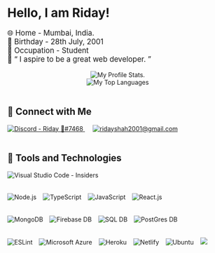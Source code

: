 # Hello, I am Riday!

<div style='font-size:1.2em'>
	🌐 Home - Mumbai, India.
	<br>
	🎂 Birthday - 28th July, 2001
	<br>
	👤 Occupation - Student
	<br>
	💭 &ldquo; I aspire to be a great web developer. &rdquo;
</div>

<br>

<div align='center'>
	<img src='https://riday-ghstats.vercel.app/api?username=ridays2001&hide=prs,issues&theme=tokyonight&show_icons=true&count_private=true&line_height=35' alt='My Profile Stats.'>
	<br>
	<img src='https://riday-ghstats.vercel.app/api/top-langs/?username=ridays2001&theme=tokyonight&layout=compact' alt='My Top Languages'>
</div>

<br>

## 📱 Connect with Me

<div>
	<a href='https://riday.me/discord'>
		<img src='https://img.shields.io/badge/Discord-Riday%20%F0%9F%92%99%237468-7289DA?logo=discord&logoColor=7289DA&logoWidth=30&labelColor=black&style=flat' alt='Discord - Riday 💙#7468'>
	</a>
	&emsp;
	<a href='mailto:iam@riday.me'>
		<img src='https://img.shields.io/badge/Email-iam@riday.me-EA4335?logo=gmail&logoColor=EA4335&logoWidth=30&labelColor=black&style=flat' alt='ridayshah2001@gmail.com'>
	</a>
</div>

<br>

## 🔧 Tools and Technologies

<div>
	<!-- Editor -->
		<img src='https://img.shields.io/badge/Editor-Visual%20Studio%20Code%20--%20Insiders-2db261?logoWidth=30&labelColor=black&style=for-the-badge&logo=visual-studio-code&logoColor=2db261' alt='Visual Studio Code - Insiders'>
	&ensp;
	<p style='line-height:0.4em'>
		<br>
	</p>
    <!-- Programming Languages. -->
    	<img src='https://img.shields.io/badge/Code-Node.js-339933?logo=node.js&logoWidth=30&labelColor=black&style=for-the-badge' alt='Node.js'>
    &ensp;
    	<img src='https://img.shields.io/badge/Code-Typescript-007ACC?logoWidth=30&labelColor=black&style=for-the-badge&logo=typescript' alt='TypeScript'>
    &ensp;
    	<img src='https://img.shields.io/badge/Code-Javascript-F7DF1E?logo=javascript&logoWidth=30&labelColor=black&style=for-the-badge' alt='JavaScript'>
    &ensp;
    	<img src='https://img.shields.io/badge/Code-React.js-61DAFB?logoWidth=30&labelColor=black&style=for-the-badge&logo=react' alt='React.js'>
    &ensp;
    <p style='line-height:0.4em'>
    	<br>
    </p>
    <!-- Databases. -->
		<img src='https://img.shields.io/badge/db-mongodb-47A248?logoWidth=30&labelColor=black&style=for-the-badge&logo=mongodb' alt='MongoDB' />
	&ensp;
    	<img src='https://img.shields.io/badge/db-firebase-FFCA28?logoWidth=30&labelColor=black&style=for-the-badge&logo=firebase' alt='Firebase DB'>
    &ensp;
    	<img src='https://img.shields.io/badge/db-sql-4479A1?logoWidth=30&labelColor=black&style=for-the-badge&logo=mysql' alt='SQL DB'>
    &ensp;
    	<img src='https://img.shields.io/badge/db-postgres-336791?logoWidth=30&labelColor=black&style=for-the-badge&logo=postgresql' alt='PostGres DB'>
    <p style='line-height:0.4em'>
    	<br>
    </p>
    <!-- Misc. Tools. -->
    	<img src='https://img.shields.io/badge/tools-eslint-4B32C3?logoWidth=30&labelColor=black&style=for-the-badge&logo=eslint' alt='ESLint'>
    &ensp;
    	<img src='https://img.shields.io/badge/tools-Microsoft%20Azure-0089D6?logoWidth=30&labelColor=black&style=for-the-badge&logo=microsoft-azure' alt='Microsoft Azure'>
    &ensp;
    	<img src='https://img.shields.io/badge/tools-heroku-430098?logoWidth=30&labelColor=black&style=for-the-badge&logo=heroku' alt='Heroku'>
	&ensp;
		<img src='https://img.shields.io/badge/tools-netlify-00C7B7?logoWidth=30&labelColor=black&style=for-the-badge&logo=netlify' alt='Netlify'>
    &ensp;
    	<img src='https://img.shields.io/badge/tools-ubuntu%20[WSL]-E95420?logoWidth=30&labelColor=black&style=for-the-badge&logo=ubuntu' alt='Ubuntu'>
    &ensp;
    	<img src='https://img.shields.io/badge/tools-azure%20pipelines-2560E0?logoWidth=30&labelColor=black&style=for-the-badge&logo=azure-pipelines'>
</div>
